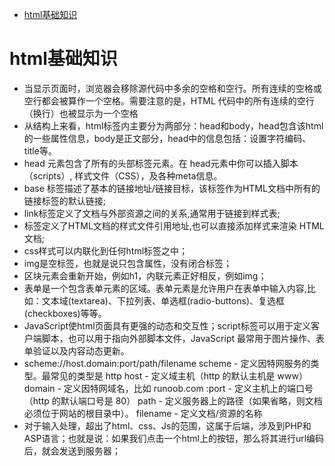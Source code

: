 <!-- TOC -->

- [html基础知识](#html基础知识)

<!-- /TOC -->
# html基础知识
* 当显示页面时，浏览器会移除源代码中多余的空格和空行。所有连续的空格或空行都会被算作一个空格。需要注意的是，HTML 代码中的所有连续的空行（换行）也被显示为一个空格
* 从结构上来看，html标签内主要分为两部分：head和body，head包含该html的一些属性信息，body是正文部分，head中的信息包括：设置字符编码、title等。
* head 元素包含了所有的头部标签元素。在 head元素中你可以插入脚本（scripts）, 样式文件（CSS），及各种meta信息。
* base 标签描述了基本的链接地址/链接目标，该标签作为HTML文档中所有的链接标签的默认链接;
* link标签定义了文档与外部资源之间的关系,通常用于链接到样式表;
* 标签定义了HTML文档的样式文件引用地址,也可以直接添加样式来渲染 HTML 文档;
* css样式可以内联化到任何html标签之中；
* img是空标签，也就是说只包含属性，没有闭合标签；
* 区块元素会重新开始，例如h1，内联元素正好相反，例如img；
* 表单是一个包含表单元素的区域。表单元素是允许用户在表单中输入内容,比如：文本域(textarea)、下拉列表、单选框(radio-buttons)、复选框(checkboxes)等等。
* JavaScript使html页面具有更强的动态和交互性；script标签可以用于定义客户端脚本，也可以用于指向外部脚本文件，JavaScript 最常用于图片操作、表单验证以及内容动态更新。
* scheme://host.domain:port/path/filename
scheme - 定义因特网服务的类型。最常见的类型是 http
host - 定义域主机（http 的默认主机是 www）
domain - 定义因特网域名，比如 runoob.com
:port - 定义主机上的端口号（http 的默认端口号是 80）
path - 定义服务器上的路径（如果省略，则文档必须位于网站的根目录中）。
filename - 定义文档/资源的名称
* 对于输入处理，超出了html、css、Js的范围，这属于后端，涉及到PHP和ASP语言；也就是说：如果我们点击一个html上的按钮，那么将其进行url编码后，就会发送到服务器；







